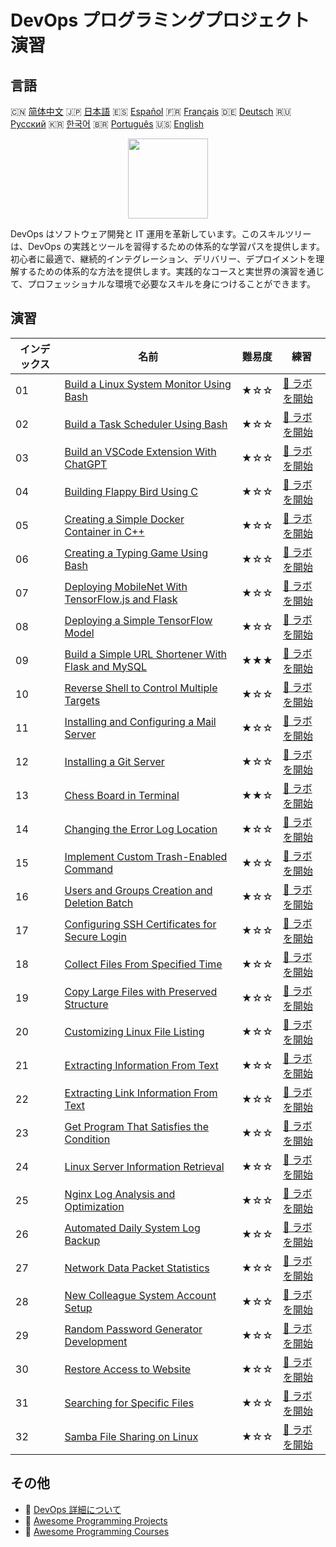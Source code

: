 # DevOps プログラミングプロジェクト演習

## 言語

🇨🇳 [简体中文](README_zh.md) 🇯🇵 [日本語](README_ja.md) 🇪🇸 [Español](README_es.md) 🇫🇷 [Français](README_fr.md) 🇩🇪 [Deutsch](README_de.md) 🇷🇺 [Русский](README_ru.md) 🇰🇷 [한국어](README_ko.md) 🇧🇷 [Português](README_pt.md) 🇺🇸 [English](README.md) 

<div align="center">
<img width="128px" src="https://file.labex.io/path/a3Od9y18p0bV.png">
</div>

DevOps はソフトウェア開発と IT 運用を革新しています。このスキルツリーは、DevOps の実践とツールを習得するための体系的な学習パスを提供します。初心者に最適で、継続的インテグレーション、デリバリー、デプロイメントを理解するための体系的な方法を提供します。実践的なコースと実世界の演習を通じて、プロフェッショナルな環境で必要なスキルを身につけることができます。

## 演習

|   インデックス | 名前                                                                                                                                       | 難易度   | 練習                                                                                                   |
|----------------|--------------------------------------------------------------------------------------------------------------------------------------------|----------|--------------------------------------------------------------------------------------------------------|
|             01 | [Build a Linux System Monitor Using Bash](https://labex.io/ja/courses/project-build-a-linux-system-monitor-using-bash)                     | ★☆☆      | [🚀 ラボを開始](https://labex.io/ja/courses/project-build-a-linux-system-monitor-using-bash)           |
|             02 | [Build a Task Scheduler Using Bash](https://labex.io/ja/courses/project-build-a-task-scheduler-using-bash)                                 | ★☆☆      | [🚀 ラボを開始](https://labex.io/ja/courses/project-build-a-task-scheduler-using-bash)                 |
|             03 | [Build an VSCode Extension With ChatGPT](https://labex.io/ja/courses/project-build-an-vscode-extension-with-chatgpt)                       | ★☆☆      | [🚀 ラボを開始](https://labex.io/ja/courses/project-build-an-vscode-extension-with-chatgpt)            |
|             04 | [Building Flappy Bird Using C](https://labex.io/ja/courses/project-building-flappy-bird-using-c)                                           | ★☆☆      | [🚀 ラボを開始](https://labex.io/ja/courses/project-building-flappy-bird-using-c)                      |
|             05 | [Creating a Simple Docker Container in C++](https://labex.io/ja/courses/project-creating-a-simple-docker-container-in-cpp)                 | ★☆☆      | [🚀 ラボを開始](https://labex.io/ja/courses/project-creating-a-simple-docker-container-in-cpp)         |
|             06 | [Creating a Typing Game Using Bash](https://labex.io/ja/courses/project-creating-a-typing-game-using-bash)                                 | ★☆☆      | [🚀 ラボを開始](https://labex.io/ja/courses/project-creating-a-typing-game-using-bash)                 |
|             07 | [Deploying MobileNet With TensorFlow.js and Flask](https://labex.io/ja/courses/project-deploying-mobilenet-with-tensorflowjs-and-flask)    | ★☆☆      | [🚀 ラボを開始](https://labex.io/ja/courses/project-deploying-mobilenet-with-tensorflowjs-and-flask)   |
|             08 | [Deploying a Simple TensorFlow Model](https://labex.io/ja/courses/project-deploying-a-simple-tensorflow-model)                             | ★☆☆      | [🚀 ラボを開始](https://labex.io/ja/courses/project-deploying-a-simple-tensorflow-model)               |
|             09 | [Build a Simple URL Shortener With Flask and MySQL](https://labex.io/ja/courses/project-build-a-simple-url-shortener-with-flask-and-mysql) | ★★★      | [🚀 ラボを開始](https://labex.io/ja/courses/project-build-a-simple-url-shortener-with-flask-and-mysql) |
|             10 | [Reverse Shell to Control Multiple Targets](https://labex.io/ja/courses/project-reverse-shell-to-control-multiple-targets)                 | ★☆☆      | [🚀 ラボを開始](https://labex.io/ja/courses/project-reverse-shell-to-control-multiple-targets)         |
|             11 | [Installing and Configuring a Mail Server](https://labex.io/ja/courses/project-installing-and-configuring-a-mail-server)                   | ★☆☆      | [🚀 ラボを開始](https://labex.io/ja/courses/project-installing-and-configuring-a-mail-server)          |
|             12 | [Installing a Git Server](https://labex.io/ja/courses/project-installing-a-git-server)                                                     | ★☆☆      | [🚀 ラボを開始](https://labex.io/ja/courses/project-installing-a-git-server)                           |
|             13 | [Chess Board in Terminal](https://labex.io/ja/courses/project-chess-board-in-terminal)                                                     | ★★☆      | [🚀 ラボを開始](https://labex.io/ja/courses/project-chess-board-in-terminal)                           |
|             14 | [Changing the Error Log Location](https://labex.io/ja/courses/project-changing-the-error-log-location)                                     | ★☆☆      | [🚀 ラボを開始](https://labex.io/ja/courses/project-changing-the-error-log-location)                   |
|             15 | [Implement Custom Trash-Enabled Command](https://labex.io/ja/courses/project-avoid-accidental-deletion)                                    | ★☆☆      | [🚀 ラボを開始](https://labex.io/ja/courses/project-avoid-accidental-deletion)                         |
|             16 | [Users and Groups Creation and Deletion Batch](https://labex.io/ja/courses/project-bulk-creation-and-deletion-of-users-and-groups)         | ★☆☆      | [🚀 ラボを開始](https://labex.io/ja/courses/project-bulk-creation-and-deletion-of-users-and-groups)    |
|             17 | [Configuring SSH Certificates for Secure Login](https://labex.io/ja/courses/project-certificate-configuration)                             | ★☆☆      | [🚀 ラボを開始](https://labex.io/ja/courses/project-certificate-configuration)                         |
|             18 | [Collect Files From Specified Time](https://labex.io/ja/courses/project-collect-files-from-specified-time)                                 | ★☆☆      | [🚀 ラボを開始](https://labex.io/ja/courses/project-collect-files-from-specified-time)                 |
|             19 | [Copy Large Files with Preserved Structure](https://labex.io/ja/courses/project-copy-specified-files)                                      | ★☆☆      | [🚀 ラボを開始](https://labex.io/ja/courses/project-copy-specified-files)                              |
|             20 | [Customizing Linux File Listing](https://labex.io/ja/courses/project-directory-size)                                                       | ★☆☆      | [🚀 ラボを開始](https://labex.io/ja/courses/project-directory-size)                                    |
|             21 | [Extracting Information From Text](https://labex.io/ja/courses/project-extracting-information-from-text)                                   | ★☆☆      | [🚀 ラボを開始](https://labex.io/ja/courses/project-extracting-information-from-text)                  |
|             22 | [Extracting Link Information From Text](https://labex.io/ja/courses/project-extracting-link-information-from-text)                         | ★☆☆      | [🚀 ラボを開始](https://labex.io/ja/courses/project-extracting-link-information-from-text)             |
|             23 | [Get Program That Satisfies the Condition](https://labex.io/ja/courses/project-get-program-that-satisfies-the-condition)                   | ★☆☆      | [🚀 ラボを開始](https://labex.io/ja/courses/project-get-program-that-satisfies-the-condition)          |
|             24 | [Linux Server Information Retrieval](https://labex.io/ja/courses/project-get-system-information)                                           | ★☆☆      | [🚀 ラボを開始](https://labex.io/ja/courses/project-get-system-information)                            |
|             25 | [Nginx Log Analysis and Optimization](https://labex.io/ja/courses/project-log-analysis)                                                    | ★☆☆      | [🚀 ラボを開始](https://labex.io/ja/courses/project-log-analysis)                                      |
|             26 | [Automated Daily System Log Backup](https://labex.io/ja/courses/project-log-backup)                                                        | ★☆☆      | [🚀 ラボを開始](https://labex.io/ja/courses/project-log-backup)                                        |
|             27 | [Network Data Packet Statistics](https://labex.io/ja/courses/project-network-data-packet-statistics)                                       | ★☆☆      | [🚀 ラボを開始](https://labex.io/ja/courses/project-network-data-packet-statistics)                    |
|             28 | [New Colleague System Account Setup](https://labex.io/ja/courses/project-new-colleague-system-account-setup)                               | ★☆☆      | [🚀 ラボを開始](https://labex.io/ja/courses/project-new-colleague-system-account-setup)                |
|             29 | [Random Password Generator Development](https://labex.io/ja/courses/project-password-generator)                                            | ★☆☆      | [🚀 ラボを開始](https://labex.io/ja/courses/project-password-generator)                                |
|             30 | [Restore Access to Website](https://labex.io/ja/courses/project-restore-access-to-website)                                                 | ★☆☆      | [🚀 ラボを開始](https://labex.io/ja/courses/project-restore-access-to-website)                         |
|             31 | [Searching for Specific Files](https://labex.io/ja/courses/project-searching-for-specific-files)                                           | ★☆☆      | [🚀 ラボを開始](https://labex.io/ja/courses/project-searching-for-specific-files)                      |
|             32 | [Samba File Sharing on Linux](https://labex.io/ja/courses/project-samba-file-sharing-on-linux)                                             | ★☆☆      | [🚀 ラボを開始](https://labex.io/ja/courses/project-samba-file-sharing-on-linux)                       |

## その他

- 🔗 [DevOps 詳細について](https://labex.io/ja/skilltrees/devops)
- 🔗 [Awesome Programming Projects](https://github.com/labex-labs/awesome-programming-projects)
- 🔗 [Awesome Programming Courses](https://github.com/labex-labs/awesome-programming-courses)

